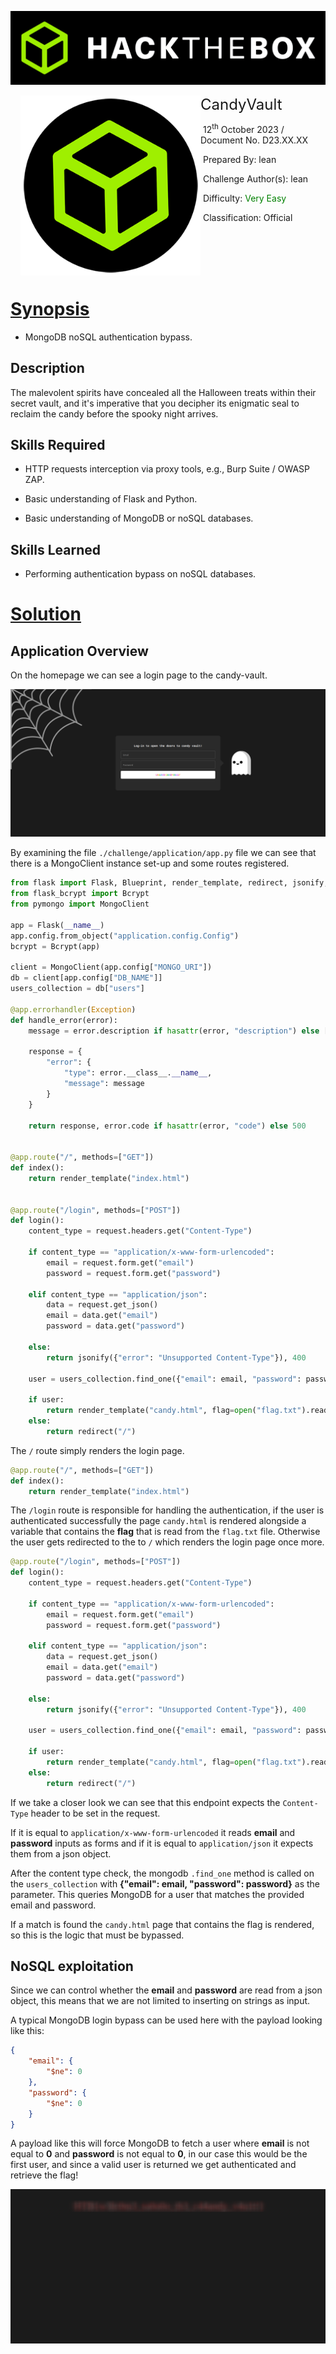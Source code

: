 ![img](assets/banner.png)


<img src="assets/htb.png" style="margin-left: 20px; zoom: 80%;" align=left /><font size="5px">CandyVault</font>

​      12<sup>th</sup> October 2023 / Document No. D23.XX.XX

​      Prepared By: lean

​      Challenge Author(s): lean

​      Difficulty: <font color=green>Very Easy</font>

​      Classification: Official

<br>
<br>
<br>
<br>

# [Synopsis](#synopsis)

* MongoDB noSQL authentication bypass.

## Description

The malevolent spirits have concealed all the Halloween treats within their secret vault, and it's imperative that you decipher its enigmatic seal to reclaim the candy before the spooky night arrives.

## Skills Required

* HTTP requests interception via proxy tools, e.g., Burp Suite / OWASP ZAP.

* Basic understanding of Flask and Python.

* Basic understanding of MongoDB or noSQL databases.


## Skills Learned

* Performing authentication bypass on noSQL databases.

# [Solution](#solution)

## Application Overview

On the homepage we can see a login page to the candy-vault.

<img src="assets/homepage.png" />

By examining the file `./challenge/application/app.py` file we can see that there is a MongoClient instance set-up and some routes registered.

```py
from flask import Flask, Blueprint, render_template, redirect, jsonify, request
from flask_bcrypt import Bcrypt
from pymongo import MongoClient

app = Flask(__name__)
app.config.from_object("application.config.Config")
bcrypt = Bcrypt(app)

client = MongoClient(app.config["MONGO_URI"])
db = client[app.config["DB_NAME"]]
users_collection = db["users"]

@app.errorhandler(Exception)
def handle_error(error):
    message = error.description if hasattr(error, "description") else [str(x) for x in error.args]
    
    response = {
        "error": {
            "type": error.__class__.__name__,
            "message": message
        }
    }

    return response, error.code if hasattr(error, "code") else 500


@app.route("/", methods=["GET"])
def index():
    return render_template("index.html")


@app.route("/login", methods=["POST"])
def login():
    content_type = request.headers.get("Content-Type")

    if content_type == "application/x-www-form-urlencoded":
        email = request.form.get("email")
        password = request.form.get("password")

    elif content_type == "application/json":
        data = request.get_json()
        email = data.get("email")
        password = data.get("password")
    
    else:
        return jsonify({"error": "Unsupported Content-Type"}), 400

    user = users_collection.find_one({"email": email, "password": password})

    if user:
        return render_template("candy.html", flag=open("flag.txt").read())
    else:
        return redirect("/")

```

The `/` route simply renders the login page.

```py
@app.route("/", methods=["GET"])
def index():
    return render_template("index.html")
```

The `/login` route is responsible for handling the authentication, if the user is authenticated successfully the page `candy.html` is rendered alongside a variable that contains the **flag** that is read from the `flag.txt` file. Otherwise the user gets redirected to the to `/` which renders the login page once more.

```py
@app.route("/login", methods=["POST"])
def login():
    content_type = request.headers.get("Content-Type")

    if content_type == "application/x-www-form-urlencoded":
        email = request.form.get("email")
        password = request.form.get("password")

    elif content_type == "application/json":
        data = request.get_json()
        email = data.get("email")
        password = data.get("password")
    
    else:
        return jsonify({"error": "Unsupported Content-Type"}), 400

    user = users_collection.find_one({"email": email, "password": password})

    if user:
        return render_template("candy.html", flag=open("flag.txt").read())
    else:
        return redirect("/")
```

If we take a closer look we can see that this endpoint expects the `Content-Type` header to be set in the request.

If it is equal to `application/x-www-form-urlencoded` it reads **email** and **password** inputs as forms and if it is equal to `application/json` it expects them from a json object.

After the content type check, the mongodb `.find_one` method is called on the `users_collection` with **{"email": email, "password": password}** as the parameter. This queries MongoDB for a user that matches the provided email and password.

If a match is found the `candy.html` page that contains the flag is rendered, so this is the logic that must be bypassed.

## NoSQL exploitation

Since we can control whether the **email** and **password** are read from a json object, this means that we are not limited to inserting on strings as input.

A typical MongoDB login bypass can be used here with the payload looking like this:

```json
{
    "email": {
        "$ne": 0
    }, 
    "password": {
        "$ne": 0
    } 
}
```

A payload like this will force MongoDB to fetch a user where **email** is not equal to **0** and **password** is not equal to **0**, in our case this would be the first user, and since a valid user is returned we get authenticated and retrieve the flag!

<img src="assets/solved.png" />
